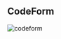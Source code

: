 ## CodeForm

![codeform](https://user-images.githubusercontent.com/51726945/66780498-5258a100-eea7-11e9-895e-b50bd6327091.png)
